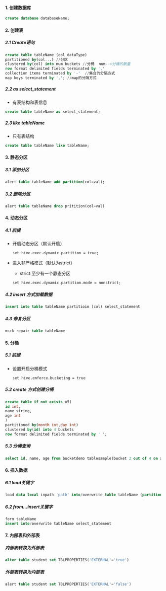 #### 1. 创建数据库

```sql
create database databaseName;
```

#### 2. 创建表

##### 2.1 Create语句

```sql
create table tableName (col dataType)
partitioned by(col...) //分区
clustered by(col) into num buckets //分桶  num-->分桶的数量
row format delimited fields terminated by ','
collection items terminated by '-'	//集合的分隔方式
map keys terminated by ',';	//map的分隔方式
```

##### 2.2 as select_statement

* 有表结构和表信息

```sql
create table tableName as select_statement;
```

##### 2.3 like tableName

* 只有表结构

```sql
create table tableName like tableName;
```

#### 3. 静态分区

##### 3.1 添加分区

```sql
alert table tableName add partition(col=val);
```

##### 3.2 删除分区

```sql
alert table tableName drop pritition(col=val)
```

#### 4. 动态分区

##### 4.1 前提

* 开启动态分区（默认开启）

  ```shell
  set hive.exec.dynamic.partition = true;
  ```

* 进入非严格模式（默认为strict）

  * strict:至少有一个静态分区
  
  ```shell
  set hive.exec.dynamic.partition.mode = nonstrict;
  ```

##### 4.2 insert 方式加载数据

```sql
insert into table tableName partitioin (col) select_statement
```

##### 4.3 修复分区

```sql
msck repair table tableName
```

#### 5. 分桶

##### 5.1 前提

* 设置开启分桶模式

  ```shell
  set hive.enforce.bucketing = true
  ```

##### 5.2 create 方式创建分桶

```sql
create table if not exists u5(
id int,
name string,
age int
)
partitioned by(month int,day int)
clustered by(id) into 4 buckets
row format delimited fields terminated by ' ';
```

##### 5.3 分桶查询

```sql
select id, name, age from bucketdemo tablesample(bucket 2 out of 4 on age);
```

#### 6. 插入数据

##### 6.1 load关键字

```sql
load data local inpath 'path' into/overwrite table tableName (partition);
```

##### 6.2 from...insert关键字

```sql
form tableName
insert into/overwrite tableName select_statement
```

#### 7. 内部表和外部表

##### 内部表转换为外部表

```sql
alter table student set TBLPROPERTIES('EXTERNAL'='true')
```

##### 外部表转换为内部表

```sql
alert table student set TBLPROPERTIES('EXTERNAL'='false')
```



